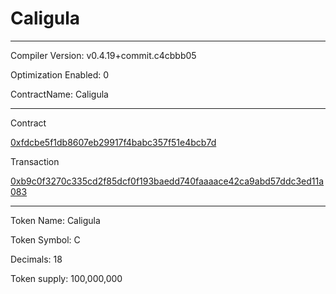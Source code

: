 # Caligula

-----

Compiler Version: v0.4.19+commit.c4cbbb05

Optimization Enabled: 0

ContractName: Caligula





-----

Contract

[0xfdcbe5f1db8607eb29917f4babc357f51e4bcb7d](https://etherscan.io/address/0xfdcbe5f1db8607eb29917f4babc357f51e4bcb7d#code)


Transaction

[0xb9c0f3270c335cd2f85dcf0f193baedd740faaaace42ca9abd57ddc3ed11a083](https://etherscan.io/tx/0xb9c0f3270c335cd2f85dcf0f193baedd740faaaace42ca9abd57ddc3ed11a083)


-----

Token Name: Caligula

Token Symbol: C

Decimals: 18

Token supply: 100,000,000



